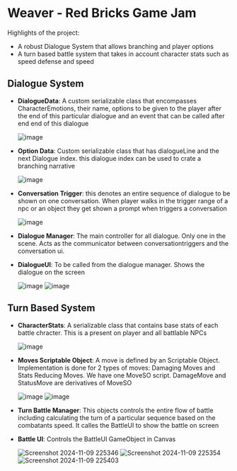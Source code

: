 # Weaver - Red Bricks Game Jam
Highlights of the project:
- A robust Dialogue System that allows branching and player options
- A turn based battle system that takes in account character stats such as speed defense and speed

## Dialogue System
- **DialogueData**: A custom serializable class that encompasses CharacterEmotions, their name, options to be given to the player after the end of this particular dialogue and an event that can be called after end end of this dialogue

  ![image](https://github.com/user-attachments/assets/1269171a-57bf-4600-9775-68d89ee2243e)

- **Option Data**: Custom serializable class that has dialogueLine and the next Dialogue index. this dialogue index can be used to crate a branching narrative

  ![image](https://github.com/user-attachments/assets/bcbe36c9-c4ce-4286-81f6-c50e1a64a64f)

- **Conversation Trigger**: this denotes an entire sequence of dialogue to be shown on one conversation. When player walks in the trigger range of a npc or an object they get shown a prompt when triggers a conversation

  ![image](https://github.com/user-attachments/assets/bb54d4f5-f342-48f3-830a-4b2573c791ed)

- **Dialogue Manager**: The main controller for all dialogue. Only one in the scene. Acts as the communicator between conversationtriggers and the conversation ui.

- **DialogueUI**: To be called from the dialogue manager. Shows the dialogue on the screen

  ![image](https://github.com/user-attachments/assets/61e373aa-7d18-49d8-a471-838c29f6f747)
  ![image](https://github.com/user-attachments/assets/0d6ee80f-3064-415d-93d4-4a535c1dbf27)


## Turn Based System
- **CharacterStats**: A serializable class that contains base stats of each battle chracter. This is a present on player and all battlable NPCs

  ![image](https://github.com/user-attachments/assets/ab3eaf1f-3235-48fd-96a7-e1231dd1f216)

- **Moves Scriptable Object**: A move is defined by an Scriptable Object. Implementation is done for 2 types of moves: Damaging Moves and Stats Reducing Moves. We have one MoveSO script. DamageMove and StatusMove are derivatives of MoveSO

  ![image](https://github.com/user-attachments/assets/ef7e0a6e-a5e9-4afe-9137-1d0e93ac6669)
  ![image](https://github.com/user-attachments/assets/c52d8dea-7748-44f4-8341-9413a35b9806)

- **Turn Battle Manager**: This objects controls the entire flow of battle including calculating the turn of a particular sequence based on the combatants speed. It calles the BattleUI to show the battle on screen

- **Battle UI**: Controls the BattleUI GameObject in Canvas

  ![Screenshot 2024-11-09 225346](https://github.com/user-attachments/assets/06dabcc7-961c-474c-a7b8-a3ff4be3ad4f)
  ![Screenshot 2024-11-09 225354](https://github.com/user-attachments/assets/d34598ff-8b96-42b0-b826-8fb8cb122425)
  ![Screenshot 2024-11-09 225403](https://github.com/user-attachments/assets/25d50c61-98ff-470a-aa1d-bfd7620e2995)


